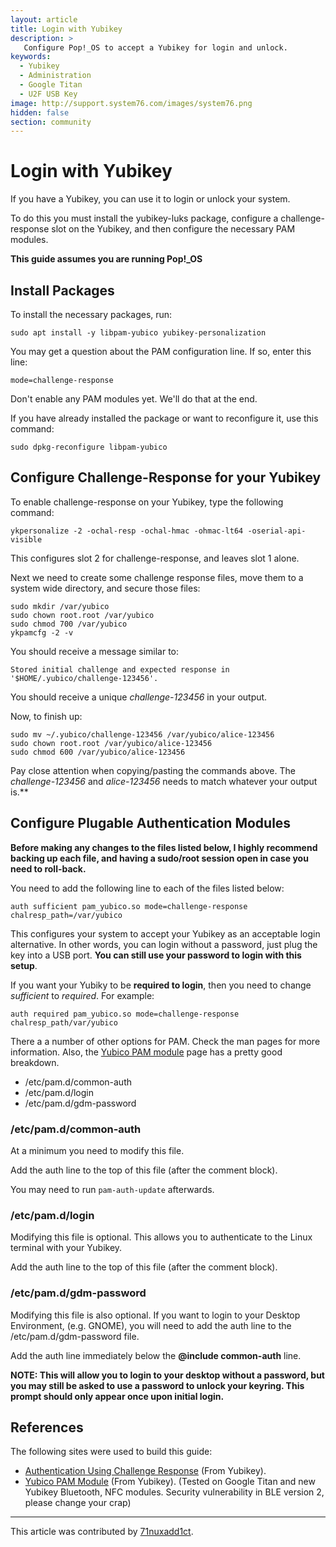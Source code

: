```yaml
---
layout: article
title: Login with Yubikey
description: >
   Configure Pop!_OS to accept a Yubikey for login and unlock.
keywords:
  - Yubikey
  - Administration
  - Google Titan
  - U2F USB Key
image: http://support.system76.com/images/system76.png
hidden: false
section: community
---
```



# Login with Yubikey

If you have a Yubikey, you can use it to login or unlock  your system.

To do this you must install the yubikey-luks package, configure a challenge-response slot on the Yubikey, and then configure the necessary PAM modules.

**This guide assumes you are running Pop!_OS**

## Install Packages

To install the necessary packages, run:

    sudo apt install -y libpam-yubico yubikey-personalization

You may get a question about the PAM configuration line. If so, enter this line:

    mode=challenge-response

Don't enable any PAM modules yet.  We'll do that at the end.

If you have already installed the package or want to reconfigure it, use this command:

    sudo dpkg-reconfigure libpam-yubico

## Configure Challenge-Response for your Yubikey

To enable challenge-response on your Yubikey, type the following command:

    ykpersonalize -2 -ochal-resp -ochal-hmac -ohmac-lt64 -oserial-api-visible

This configures slot 2 for challenge-response, and leaves slot 1 alone.

Next we need to create some challenge response files, move them to a system wide directory, and secure those files:

    sudo mkdir /var/yubico
    sudo chown root.root /var/yubico
    sudo chmod 700 /var/yubico
    ykpamcfg -2 -v

You should receive a message similar to:

`Stored initial challenge and expected response in '$HOME/.yubico/challenge-123456'.`

You should receive a unique *challenge-123456* in your output.

Now, to finish up:

    sudo mv ~/.yubico/challenge-123456 /var/yubico/alice-123456
    sudo chown root.root /var/yubico/alice-123456
    sudo chmod 600 /var/yubico/alice-123456

Pay close attention when copying/pasting the commands above.  The *challenge-123456* and *alice-123456* needs to match whatever your output is.**

## Configure Plugable Authentication Modules

**Before making any changes to the files listed below, I highly recommend backing up each file, and having a sudo/root session open in case you need to roll-back.**

You need to add the following line to each of the files listed below:

    auth sufficient pam_yubico.so mode=challenge-response chalresp_path=/var/yubico

This configures your system to accept your Yubikey as an acceptable login alternative.  In other words, you can login without a password, just plug the key into a USB port. **You can still use your password to login with this setup**.

If you want your Yubiky to be **required to login**, then you need to change *sufficient* to *required*.  For example:

    auth required pam_yubico.so mode=challenge-response chalresp_path/var/yubico

There a a number of other options for PAM.  Check the man pages for more information.  Also, the [Yubico PAM module](https://developers.yubico.com/yubico-pam/) page has a pretty good breakdown.

- /etc/pam.d/common-auth
- /etc/pam.d/login
- /etc/pam.d/gdm-password

### /etc/pam.d/common-auth

At a minimum you need to modify this file.

Add the auth line to the top of this file (after the comment block).

You may need to run `pam-auth-update` afterwards.

### /etc/pam.d/login

Modifying this file is optional.  This allows you to authenticate to the Linux terminal with your Yubikey.

Add the auth line to the top of this file (after the comment block).

### /etc/pam.d/gdm-password

Modifying this file is also optional.  If you want to login to your Desktop Environment, (e.g. GNOME), you will need to add the auth line to the /etc/pam.d/gdm-password file.

Add the auth line immediately below the **@include common-auth** line.

**NOTE: This will allow you to login to your desktop without a password, but you may still be asked to use a password to unlock your keyring.  This prompt should only appear once upon initial login.**

## References

The following sites were used to build this guide:
- [Authentication Using Challenge Response](https://developers.yubico.com/yubico-pam/Authentication_Using_Challenge-Response.html) (From Yubikey).
- [Yubico PAM Module](https://developers.yubico.com/yubico-pam/) (From Yubikey).
 (Tested on Google Titan and new Yubikey Bluetooth, NFC modules. Security vulnerability in BLE version 2, please change your crap)

---

This article was contributed by [71nuxadd1ct](https://github.com/71nuxadd1ct).
